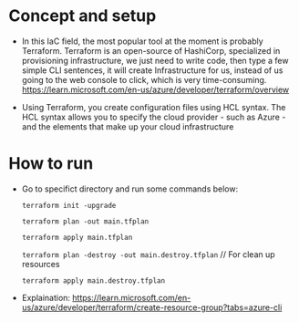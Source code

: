 # Concept and setup
- In this IaC field, the most popular tool at the moment is probably Terraform. Terraform is an open-source of HashiCorp, specialized in provisioning infrastructure, we just need to write code, then type a few simple CLI sentences, it will create Infrastructure for us, instead of us going to the web console to click, which is very time-consuming.
https://learn.microsoft.com/en-us/azure/developer/terraform/overview 

- Using Terraform, you create configuration files using HCL syntax. The HCL syntax allows you to specify the cloud provider - such as Azure - and the elements that make up your cloud infrastructure

# How to run
- Go to specifict directory and run some commands below: 

    ```terraform init -upgrade```

    ```terraform plan -out main.tfplan```

    ```terraform apply main.tfplan```

    ```terraform plan -destroy -out main.destroy.tfplan``` // For clean up resources

    ```terraform apply main.destroy.tfplan```

- Explaination: https://learn.microsoft.com/en-us/azure/developer/terraform/create-resource-group?tabs=azure-cli